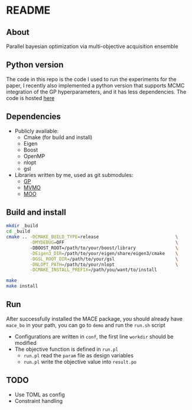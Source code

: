 # README

## About

Parallel bayesian optimization via multi-objective acquisition ensemble

## Python version

The code in this repo is the code I used to run the experiments for the paper,
I recently also implemented a python version that supports MCMC integration of
the GP hyperparameters, and it has less dependencies. The code is hosted [here](https://github.com/Alaya-in-Matrix/MACE_MCMC)

## Dependencies

- Publicly available:
    - Cmake (for build and install)
    - Eigen
    - Boost
    - OpenMP
    - nlopt
    - gsl
- Libraries written by me, used as git submodules:
    - [GP](https://github.com/Alaya-in-Matrix/GP)
    - [MVMO](https://github.com/Alaya-in-Matrix/MVMO)
    - [MOO](https://github.com/Alaya-in-Matrix/MOO)

## Build and install

```bash
mkdir _build
cd _build
cmake .. -DCMAKE_BUILD_TYPE=release                             \
         -DMYDEBUG=OFF                                          \ 
         -DBOOST_ROOT=/path/to/your/boost/library               \
         -DEigen3_DIR=/path/to/your/eigen/share/eigen3/cmake    \
         -DGSL_ROOT_DIR=/path/to/your/gsl                       \
         -DNLOPT_PATH=/path/to/your/nlopt                       \
         -DCMAKE_INSTALL_PREFIX=/path/you/want/to/install

make
make install
```
## Run

After successfully installed the MACE package, you should already have `mace_bo` in your path, you can go to `demo` and run the `run.sh` script

- Configurations are written in `conf`, the first line `workdir` should be modified
- The objective function is defined in `run.pl`
    - `run.pl` read the `param` file as design variables
    - `run.pl` write the objective value into `result.po`

## TODO

- Use TOML as config
- Constraint handling
